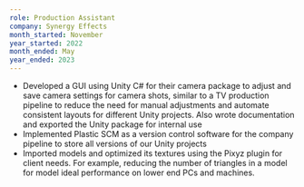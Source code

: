 ```yaml
---
role: Production Assistant
company: Synergy Effects
month_started: November
year_started: 2022
month_ended: May
year_ended: 2023  
---
```


- Developed a GUI using Unity C# for their camera package to adjust and save camera settings for camera shots, similar to a TV production pipeline to reduce the need for manual adjustments and automate consistent layouts for different Unity projects. Also wrote documentation and exported the Unity package for internal use
- Implemented Plastic SCM as a version control software for the company pipeline to store all versions of our Unity projects
- Imported models and optimized its textures using the Pixyz plugin for client needs. For example, reducing the number of triangles in a model for model ideal performance on lower end PCs and machines. 
